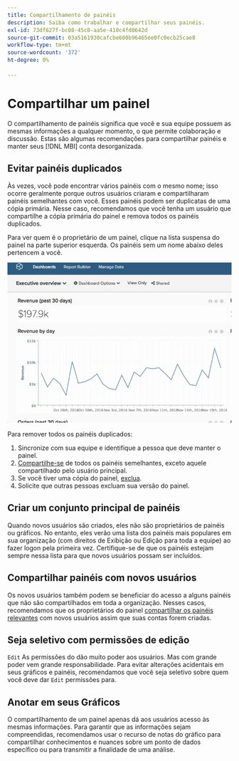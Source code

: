 ```yaml
---
title: Compartilhamento de painéis
description: Saiba como trabalhar e compartilhar seus painéis.
exl-id: 73df627f-bc08-45c0-aa5e-410c4fd0642d
source-git-commit: 03a5161930cafcbe600b96465ee0fc0ecb25cae8
workflow-type: tm+mt
source-wordcount: '372'
ht-degree: 0%

---
```


# Compartilhar um painel

O compartilhamento de painéis significa que você e sua equipe possuem as mesmas informações a qualquer momento, o que permite colaboração e discussão. Estas são algumas recomendações para compartilhar painéis e manter seus [!DNL MBI] conta desorganizada.

## Evitar painéis duplicados

Às vezes, você pode encontrar vários painéis com o mesmo nome; isso ocorre geralmente porque outros usuários criaram e compartilharam painéis semelhantes com você. Esses painéis podem ser duplicatas de uma cópia primária. Nesse caso, recomendamos que você tenha um usuário que compartilhe a cópia primária do painel e remova todos os painéis duplicados.

Para ver quem é o proprietário de um painel, clique na lista suspensa do painel na parte superior esquerda. Os painéis sem um nome abaixo deles pertencem a você.

![](../../mbi/assets/Dash_ownership.gif)

Para remover todos os painéis duplicados:

1. Sincronize com sua equipe e identifique a pessoa que deve manter o painel.
1. [Compartilhe-se](../data-user/dashboards/leave-dashboard.md) de todos os painéis semelhantes, exceto aquele compartilhado pelo usuário principal.
1. Se você tiver uma cópia do painel, [exclua](../data-user/dashboards/deleting-dashboard.md).
1. Solicite que outras pessoas excluam sua versão do painel.

## Criar um conjunto principal de painéis

Quando novos usuários são criados, eles não são proprietários de painéis ou gráficos. No entanto, eles verão uma lista dos painéis mais populares em sua organização (com direitos de Exibição ou Edição para toda a equipe) ao fazer logon pela primeira vez. Certifique-se de que os painéis estejam sempre nessa lista para que novos usuários possam ser incluídos.

## Compartilhar painéis com novos usuários

Os novos usuários também podem se beneficiar do acesso a alguns painéis que não são compartilhados em toda a organização. Nesses casos, recomendamos que os proprietários do painel [compartilhar os painéis relevantes](../data-user/dashboards/share-dashboard-with-users.md) com novos usuários assim que suas contas forem criadas.

## Seja seletivo com permissões de edição

`Edit` As permissões do dão muito poder aos usuários. Mas com grande poder vem grande responsabilidade. Para evitar alterações acidentais em seus gráficos e painéis, recomendamos que você seja seletivo sobre quem você deve dar `Edit` permissões para.

## Anotar em seus Gráficos

O compartilhamento de um painel apenas dá aos usuários acesso às mesmas informações. Para garantir que as informações sejam compreendidas, recomendamos usar o recurso de notas do gráfico para compartilhar conhecimentos e nuances sobre um ponto de dados específico ou para transmitir a finalidade de uma análise.
